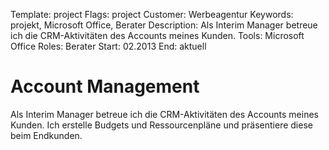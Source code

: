 Template: project
Flags: project
Customer: Werbeagentur
Keywords: projekt, Microsoft Office, Berater
Description: Als Interim Manager betreue ich die CRM-Aktivitäten des Accounts meines Kunden.
Tools: Microsoft Office
Roles: Berater
Start: 02.2013
End: aktuell

# Account Management

Als Interim Manager betreue ich die CRM-Aktivitäten des Accounts meines Kunden. Ich erstelle Budgets und Ressourcenpläne und präsentiere diese beim Endkunden.
